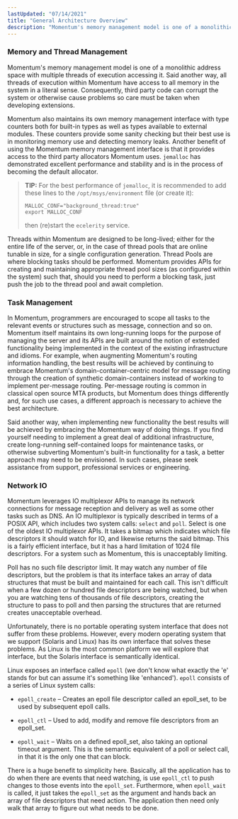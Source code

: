 ```yaml
---
lastUpdated: "07/14/2021"
title: "General Architecture Overview"
description: "Momentum's memory management model is one of a monolithic address space with multiple threads of execution accessing it Said another way all threads of execution within Momentum have access to all memory in the system in a literal sense Consequently third party code can corrupt the system or otherwise cause..."
---
```


### <a name="arch.memory.thread"></a> Memory and Thread Management

Momentum's memory management model is one of a monolithic address space with multiple threads of execution accessing it. Said another way, all threads of execution within Momentum have access to all memory in the system in a literal sense. Consequently, third party code can corrupt the system or otherwise cause problems so care must be taken when developing extensions.

Momentum also maintains its own memory management interface with type counters both for built-in types as well as types available to external modules. These counters provide some sanity checking but their best use is in monitoring memory use and detecting memory leaks. Another benefit of using the Momentum memory management interface is that it provides access to the third party allocators Momentum uses. `jemalloc` has demonstrated excellent performance and stability and is in the process of becoming the default allocator.

> __TIP:__ For the best performance of `jemalloc`, it is recommended to add these lines to the `/opt/msys/environment` file (or create it):
> ```
> MALLOC_CONF="background_thread:true"
> export MALLOC_CONF
> ```
> then (re)start the `ecelerity` service.

Threads within Momentum are designed to be long-lived; either for the entire life of the server, or, in the case of thread pools that are online tunable in size, for a single configuration generation. Thread Pools are where blocking tasks should be performed. Momentum provides APIs for creating and maintaining appropriate thread pool sizes (as configured within the system) such that, should you need to perform a blocking task, just push the job to the thread pool and await completion.

### <a name="arch.task.management"></a> Task Management

In Momentum, programmers are encouraged to scope all tasks to the relevant events or structures such as message, connection and so on. Momentum itself maintains its own long-running loops for the purpose of managing the server and its APIs are built around the notion of extended functionality being implemented in the context of the existing infrastructure and idioms. For example, when augmenting Momentum's routing information handling, the best results will be achieved by continuing to embrace Momentum's domain-container-centric model for message routing through the creation of synthetic domain-containers instead of working to implement per-message routing. Per-message routing is common in classical open source MTA products, but Momentum does things differently and, for such use cases, a different approach is necessary to achieve the best architecture.

Said another way, when implementing new functionality the best results will be achieved by embracing the Momentum way of doing things. If you find yourself needing to implement a great deal of additional infrastructure, create long-running self-contained loops for maintenance tasks, or otherwise subverting Momentum's built-in functionality for a task, a better approach may need to be envisioned. In such cases, please seek assistance from support, professional services or engineering.

### <a name="arch.network"></a> Network IO

Momentum leverages IO multiplexor APIs to manage its network connections for message reception and delivery as well as some other tasks such as DNS. An IO multiplexor is typically described in terms of a POSIX API, which includes two system calls: `select` and `poll`. Select is one of the oldest IO multiplexor APIs. It takes a bitmap which indicates which file descriptors it should watch for IO, and likewise returns the said bitmap. This is a fairly efficient interface, but it has a hard limitation of 1024 file descriptors. For a system such as Momentum, this is unacceptably limiting.

Poll has no such file descriptor limit. It may watch any number of file descriptors, but the problem is that its interface takes an array of data structures that must be built and maintained for each call. This isn't difficult when a few dozen or hundred file descriptors are being watched, but when you are watching tens of thousands of file descriptors, creating the structure to pass to poll and then parsing the structures that are returned creates unacceptable overhead.

Unfortunately, there is no portable operating system interface that does not suffer from these problems. However, every modern operating system that we support (Solaris and Linux) has its own interface that solves these problems. As Linux is the most common platform we will explore that interface, but the Solaris interface is semantically identical.

Linux exposes an interface called `epoll` (we don't know what exactly the 'e' stands for but can assume it's something like 'enhanced'). `epoll` consists of a series of Linux system calls:

*   `epoll_create` – Creates an epoll file descriptor called an epoll_set, to be used by subsequent epoll calls.

*   `epoll_ctl` – Used to add, modify and remove file descriptors from an epoll_set.

*   `epoll_wait` – Waits on a defined epoll_set, also taking an optional timeout argument. This is the semantic equivalent of a poll or select call, in that it is the only one that can block.

There is a huge benefit to simplicity here. Basically, all the application has to do when there are events that need watching, is use `epoll_ctl` to push changes to those events into the `epoll_set`. Furthermore, when `epoll_wait` is called, it just takes the `epoll_set` as the argument and hands back an array of file descriptors that need action. The application then need only walk that array to figure out what needs to be done.
